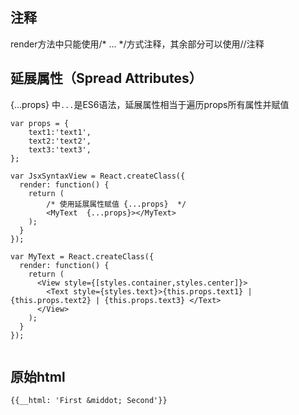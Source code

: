 ## 注释

render方法中只能使用/* ... */方式注释，其余部分可以使用//注释

##  延展属性（Spread Attributes）

{...props}  中````...````是ES6语法，延展属性相当于遍历props所有属性并赋值


````
var props = {
	text1:'text1',
	text2:'text2',
	text3:'text3',
};

var JsxSyntaxView = React.createClass({
  render: function() {
    return (
    	/* 使用延展属性赋值 {...props}  */
      	<MyText  {...props}></MyText>
    );
  }
});

var MyText = React.createClass({
  render: function() {
    return (
      <View style={[styles.container,styles.center]}>
      	<Text style={styles.text}>{this.props.text1} | {this.props.text2} | {this.props.text3} </Text>
      </View>
    );
  }
});
 	

````


##  原始html
````
{{__html: 'First &middot; Second'}}
````